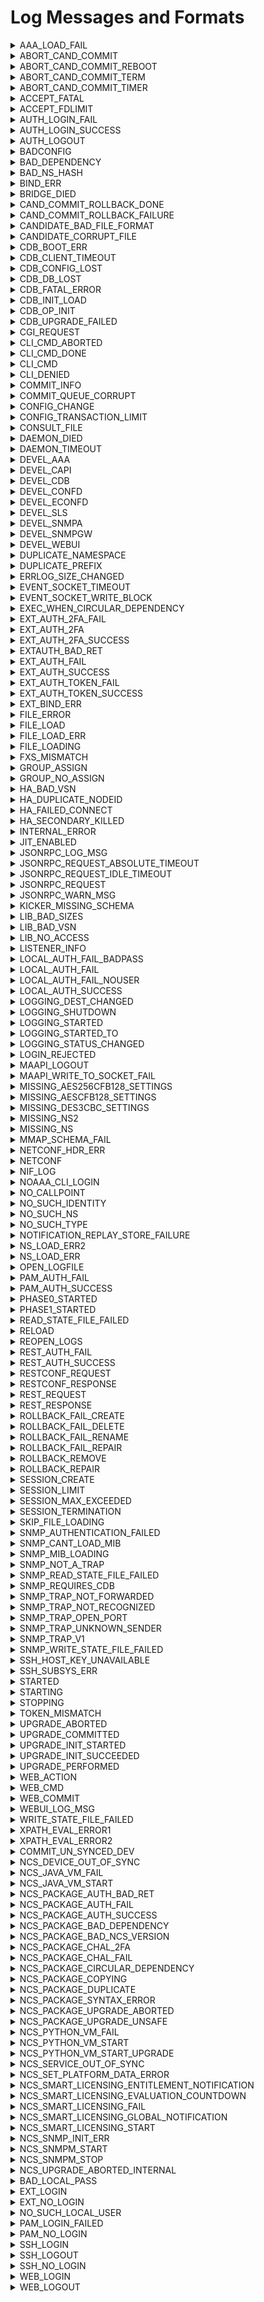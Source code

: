 # Log Messages and Formats


<details>

<summary>AAA_LOAD_FAIL</summary>

<code>AAA_LOAD_FAIL</code>

* **Severity**  
  `CRIT`
* **Description**  
  Failed to load the AAA data, it could be that an external db is misbehaving or AAA is mounted/populated badly
* **Format String**  
  `"Failed to load AAA: ~s"`

</details>


<details>

<summary>ABORT_CAND_COMMIT</summary>

<code>ABORT_CAND_COMMIT</code>

* **Severity**  
  `INFO`
* **Description**  
  Aborting candidate commit, request from user, reverting configuration.
* **Format String**  
  `"Aborting candidate commit, request from user, reverting configuration."`

</details>


<details>

<summary>ABORT_CAND_COMMIT_REBOOT</summary>

<code>ABORT_CAND_COMMIT_REBOOT</code>

* **Severity**  
  `INFO`
* **Description**  
  ConfD restarted while having a ongoing candidate commit timer, reverting configuration.
* **Format String**  
  `"ConfD restarted while having a ongoing candidate commit timer, reverting configuration."`

</details>


<details>

<summary>ABORT_CAND_COMMIT_TERM</summary>

<code>ABORT_CAND_COMMIT_TERM</code>

* **Severity**  
  `INFO`
* **Description**  
  Candidate commit session terminated, reverting configuration.
* **Format String**  
  `"Candidate commit session terminated, reverting configuration."`

</details>


<details>

<summary>ABORT_CAND_COMMIT_TIMER</summary>

<code>ABORT_CAND_COMMIT_TIMER</code>

* **Severity**  
  `INFO`
* **Description**  
  Candidate commit timer expired, reverting configuration.
* **Format String**  
  `"Candidate commit timer expired, reverting configuration."`

</details>


<details>

<summary>ACCEPT_FATAL</summary>

<code>ACCEPT_FATAL</code>

* **Severity**  
  `CRIT`
* **Description**  
  ConfD encountered an OS-specific error indicating that networking support is unavailable.
* **Format String**  
  `"Fatal error for accept() - ~s"`

</details>


<details>

<summary>ACCEPT_FDLIMIT</summary>

<code>ACCEPT_FDLIMIT</code>

* **Severity**  
  `CRIT`
* **Description**  
  ConfD failed to accept a connection due to reaching the process or system-wide file descriptor limit.
* **Format String**  
  `"Out of file descriptors for accept() - ~s limit reached"`

</details>


<details>

<summary>AUTH_LOGIN_FAIL</summary>

<code>AUTH_LOGIN_FAIL</code>

* **Severity**  
  `INFO`
* **Description**  
  A user failed to log in to ConfD.
* **Format String**  
  `"login failed via ~s from ~s with ~s: ~s"`

</details>


<details>

<summary>AUTH_LOGIN_SUCCESS</summary>

<code>AUTH_LOGIN_SUCCESS</code>

* **Severity**  
  `INFO`
* **Description**  
  A user logged into ConfD.
* **Format String**  
  `"logged in via ~s from ~s with ~s using ~s authentication"`

</details>


<details>

<summary>AUTH_LOGOUT</summary>

<code>AUTH_LOGOUT</code>

* **Severity**  
  `INFO`
* **Description**  
  A user was logged out from ConfD.
* **Format String**  
  `"logged out <~s> user"`

</details>


<details>

<summary>BADCONFIG</summary>

<code>BADCONFIG</code>

* **Severity**  
  `CRIT`
* **Description**  
  confd.conf contained bad data.
* **Format String**  
  `"Bad configuration: ~s:~s: ~s"`

</details>


<details>

<summary>BAD_DEPENDENCY</summary>

<code>BAD_DEPENDENCY</code>

* **Severity**  
  `ERR`
* **Description**  
  A dependency was not found
* **Format String**  
  `"The dependency node '~s' for node '~s' in module '~s' does not exist"`

</details>


<details>

<summary>BAD_NS_HASH</summary>

<code>BAD_NS_HASH</code>

* **Severity**  
  `CRIT`
* **Description**  
  Two namespaces have the same hash value. The namespace hashvalue MUST be unique.  You can pass the flag --nshash <value> to confdc when linking the .xso files to force another value for the namespace hash.
* **Format String**  
  `"~s"`

</details>


<details>

<summary>BIND_ERR</summary>

<code>BIND_ERR</code>

* **Severity**  
  `CRIT`
* **Description**  
  ConfD failed to bind to one of the internally used listen sockets.
* **Format String**  
  `"~s"`

</details>


<details>

<summary>BRIDGE_DIED</summary>

<code>BRIDGE_DIED</code>

* **Severity**  
  `ERR`
* **Description**  
  ConfD is configured to start the confd_aaa_bridge and the C program died.
* **Format String**  
  `"confd_aaa_bridge died - ~s"`

</details>


<details>

<summary>CAND_COMMIT_ROLLBACK_DONE</summary>

<code>CAND_COMMIT_ROLLBACK_DONE</code>

* **Severity**  
  `INFO`
* **Description**  
  Candidate commit rollback done
* **Format String**  
  `"Candidate commit rollback done"`

</details>


<details>

<summary>CAND_COMMIT_ROLLBACK_FAILURE</summary>

<code>CAND_COMMIT_ROLLBACK_FAILURE</code>

* **Severity**  
  `ERR`
* **Description**  
  Failed to rollback candidate commit
* **Format String**  
  `"Failed to rollback candidate commit due to: ~s"`

</details>


<details>

<summary>CANDIDATE_BAD_FILE_FORMAT</summary>

<code>CANDIDATE_BAD_FILE_FORMAT</code>

* **Severity**  
  `WARNING`
* **Description**  
  The candidate database file has a bad format. The candidate database is reset to the empty database.
* **Format String**  
  `"Bad format found in candidate db file ~s; resetting candidate"`

</details>


<details>

<summary>CANDIDATE_CORRUPT_FILE</summary>

<code>CANDIDATE_CORRUPT_FILE</code>

* **Severity**  
  `WARNING`
* **Description**  
  The candidate database file is corrupt and cannot be read. The candidate database is reset to the empty database.
* **Format String**  
  `"Corrupt candidate db file ~s; resetting candidate"`

</details>


<details>

<summary>CDB_BOOT_ERR</summary>

<code>CDB_BOOT_ERR</code>

* **Severity**  
  `CRIT`
* **Description**  
  CDB failed to start. Some grave error in the cdb data files prevented CDB from starting - a recovery from backup is necessary.
* **Format String**  
  `"CDB boot error: ~s"`

</details>


<details>

<summary>CDB_CLIENT_TIMEOUT</summary>

<code>CDB_CLIENT_TIMEOUT</code>

* **Severity**  
  `ERR`
* **Description**  
  A CDB client failed to answer within the timeout period. The client will be disconnected.
* **Format String**  
  `"CDB client (~s) timed out, waiting for ~s"`

</details>


<details>

<summary>CDB_CONFIG_LOST</summary>

<code>CDB_CONFIG_LOST</code>

* **Severity**  
  `INFO`
* **Description**  
  CDB found it's data files but no schema file. CDB recovers by starting from an empty database.
* **Format String**  
  `"CDB: lost config, deleting DB"`

</details>


<details>

<summary>CDB_DB_LOST</summary>

<code>CDB_DB_LOST</code>

* **Severity**  
  `INFO`
* **Description**  
  CDB found it's data schema file but not it's data file. CDB recovers by starting from an empty database.
* **Format String**  
  `"CDB: lost DB, deleting old config"`

</details>


<details>

<summary>CDB_FATAL_ERROR</summary>

<code>CDB_FATAL_ERROR</code>

* **Severity**  
  `CRIT`
* **Description**  
  CDB encounterad an unrecoverable error
* **Format String**  
  `"fatal error in CDB: ~s"`

</details>


<details>

<summary>CDB_INIT_LOAD</summary>

<code>CDB_INIT_LOAD</code>

* **Severity**  
  `INFO`
* **Description**  
  CDB is processing an initialization file.
* **Format String**  
  `"CDB load: processing file: ~s"`

</details>


<details>

<summary>CDB_OP_INIT</summary>

<code>CDB_OP_INIT</code>

* **Severity**  
  `ERR`
* **Description**  
  The operational DB was deleted and re-initialized (because of upgrade or corrupt file)
* **Format String**  
  `"CDB: Operational DB re-initialized"`

</details>


<details>

<summary>CDB_UPGRADE_FAILED</summary>

<code>CDB_UPGRADE_FAILED</code>

* **Severity**  
  `ERR`
* **Description**  
  Automatic CDB upgrade failed. This means that the data model has been changed in a non-supported way.
* **Format String**  
  `"CDB: Upgrade failed: ~s"`

</details>


<details>

<summary>CGI_REQUEST</summary>

<code>CGI_REQUEST</code>

* **Severity**  
  `INFO`
* **Description**  
  CGI script requested.
* **Format String**  
  `"CGI: '~s' script with method ~s"`

</details>


<details>

<summary>CLI_CMD_ABORTED</summary>

<code>CLI_CMD_ABORTED</code>

* **Severity**  
  `INFO`
* **Description**  
  CLI command aborted.
* **Format String**  
  `"CLI aborted"`

</details>


<details>

<summary>CLI_CMD_DONE</summary>

<code>CLI_CMD_DONE</code>

* **Severity**  
  `INFO`
* **Description**  
  CLI command finished successfully.
* **Format String**  
  `"CLI done"`

</details>


<details>

<summary>CLI_CMD</summary>

<code>CLI_CMD</code>

* **Severity**  
  `INFO`
* **Description**  
  User executed a CLI command.
* **Format String**  
  `"CLI '~s'"`

</details>


<details>

<summary>CLI_DENIED</summary>

<code>CLI_DENIED</code>

* **Severity**  
  `INFO`
* **Description**  
  User was denied to execute a CLI command due to permissions.
* **Format String**  
  `"CLI denied '~s'"`

</details>


<details>

<summary>COMMIT_INFO</summary>

<code>COMMIT_INFO</code>

* **Severity**  
  `INFO`
* **Description**  
  Information about configuration changes committed to the running data store.
* **Format String**  
  `"commit ~s"`

</details>


<details>

<summary>COMMIT_QUEUE_CORRUPT</summary>

<code>COMMIT_QUEUE_CORRUPT</code>

* **Severity**  
  `ERR`
* **Description**  
  Failed to load commit queue. ConfD recovers by starting from an empty commit queue.
* **Format String**  
  `"Resetting commit queue due do inconsistent or corrupt data."`

</details>


<details>

<summary>CONFIG_CHANGE</summary>

<code>CONFIG_CHANGE</code>

* **Severity**  
  `INFO`
* **Description**  
  A change to ConfD configuration has taken place, e.g., by a reload of the configuration file
* **Format String**  
  `"ConfD configuration change: ~s"`

</details>


<details>

<summary>CONFIG_TRANSACTION_LIMIT</summary>

<code>CONFIG_TRANSACTION_LIMIT</code>

* **Severity**  
  `INFO`
* **Description**  
  Configuration transaction limit reached, rejected new transaction request.
* **Format String**  
  `"Configuration transaction limit of type '~s' reached, rejected new transaction request"`

</details>


<details>

<summary>CONSULT_FILE</summary>

<code>CONSULT_FILE</code>

* **Severity**  
  `INFO`
* **Description**  
  ConfD is reading its configuration file.
* **Format String**  
  `"Consulting daemon configuration file ~s"`

</details>


<details>

<summary>DAEMON_DIED</summary>

<code>DAEMON_DIED</code>

* **Severity**  
  `CRIT`
* **Description**  
  An external database daemon closed its control socket.
* **Format String**  
  `"Daemon ~s died"`

</details>


<details>

<summary>DAEMON_TIMEOUT</summary>

<code>DAEMON_TIMEOUT</code>

* **Severity**  
  `CRIT`
* **Description**  
  An external database daemon did not respond to a query.
* **Format String**  
  `"Daemon ~s timed out"`

</details>


<details>

<summary>DEVEL_AAA</summary>

<code>DEVEL_AAA</code>

* **Severity**  
  `INFO`
* **Description**  
  Developer aaa log message
* **Format String**  
  `"~s"`

</details>


<details>

<summary>DEVEL_CAPI</summary>

<code>DEVEL_CAPI</code>

* **Severity**  
  `INFO`
* **Description**  
  Developer C api log message
* **Format String**  
  `"~s"`

</details>


<details>

<summary>DEVEL_CDB</summary>

<code>DEVEL_CDB</code>

* **Severity**  
  `INFO`
* **Description**  
  Developer CDB log message
* **Format String**  
  `"~s"`

</details>


<details>

<summary>DEVEL_CONFD</summary>

<code>DEVEL_CONFD</code>

* **Severity**  
  `INFO`
* **Description**  
  Developer ConfD log message
* **Format String**  
  `"~s"`

</details>


<details>

<summary>DEVEL_ECONFD</summary>

<code>DEVEL_ECONFD</code>

* **Severity**  
  `INFO`
* **Description**  
  Developer econfd api log message
* **Format String**  
  `"~s"`

</details>


<details>

<summary>DEVEL_SLS</summary>

<code>DEVEL_SLS</code>

* **Severity**  
  `INFO`
* **Description**  
  Developer smartlicensing api log message
* **Format String**  
  `"~s"`

</details>


<details>

<summary>DEVEL_SNMPA</summary>

<code>DEVEL_SNMPA</code>

* **Severity**  
  `INFO`
* **Description**  
  Developer snmp agent log message
* **Format String**  
  `"~s"`

</details>


<details>

<summary>DEVEL_SNMPGW</summary>

<code>DEVEL_SNMPGW</code>

* **Severity**  
  `INFO`
* **Description**  
  Developer snmp GW log message
* **Format String**  
  `"~s"`

</details>


<details>

<summary>DEVEL_WEBUI</summary>

<code>DEVEL_WEBUI</code>

* **Severity**  
  `INFO`
* **Description**  
  Developer webui log message
* **Format String**  
  `"~s"`

</details>


<details>

<summary>DUPLICATE_NAMESPACE</summary>

<code>DUPLICATE_NAMESPACE</code>

* **Severity**  
  `CRIT`
* **Description**  
  Duplicate namespace found.
* **Format String**  
  `"The namespace ~s is defined in both module ~s and ~s."`

</details>


<details>

<summary>DUPLICATE_PREFIX</summary>

<code>DUPLICATE_PREFIX</code>

* **Severity**  
  `CRIT`
* **Description**  
  Duplicate prefix found.
* **Format String**  
  `"The prefix ~s is defined in both ~s and ~s."`

</details>


<details>

<summary>ERRLOG_SIZE_CHANGED</summary>

<code>ERRLOG_SIZE_CHANGED</code>

* **Severity**  
  `INFO`
* **Description**  
  Notify change of log size for error log
* **Format String**  
  `"Changing size of error log (~s) to ~s (was ~s)"`

</details>


<details>

<summary>EVENT_SOCKET_TIMEOUT</summary>

<code>EVENT_SOCKET_TIMEOUT</code>

* **Severity**  
  `CRIT`
* **Description**  
  An event notification subscriber did not reply within the configured timeout period
* **Format String**  
  `"Event notification subscriber with bitmask ~s timed out, waiting for ~s"`

</details>


<details>

<summary>EVENT_SOCKET_WRITE_BLOCK</summary>

<code>EVENT_SOCKET_WRITE_BLOCK</code>

* **Severity**  
  `CRIT`
* **Description**  
  Write on an event socket blocked for too long time
* **Format String**  
  `"~s"`

</details>


<details>

<summary>EXEC_WHEN_CIRCULAR_DEPENDENCY</summary>

<code>EXEC_WHEN_CIRCULAR_DEPENDENCY</code>

* **Severity**  
  `WARNING`
* **Description**  
  An error occurred while evaluating a when-expression.
* **Format String**  
  `"When-expression evaluation error: circular dependency in ~s"`

</details>


<details>

<summary>EXT_AUTH_2FA_FAIL</summary>

<code>EXT_AUTH_2FA_FAIL</code>

* **Severity**  
  `INFO`
* **Description**  
  External challenge authentication failed for a user.
* **Format String**  
  `"external challenge authentication failed via ~s from ~s with ~s: ~s"`

</details>


<details>

<summary>EXT_AUTH_2FA</summary>

<code>EXT_AUTH_2FA</code>

* **Severity**  
  `INFO`
* **Description**  
  External challenge sent to a user.
* **Format String**  
  `"external challenge sent to ~s from ~s with ~s"`

</details>


<details>

<summary>EXT_AUTH_2FA_SUCCESS</summary>

<code>EXT_AUTH_2FA_SUCCESS</code>

* **Severity**  
  `INFO`
* **Description**  
  An external challenge authenticated user logged in.
* **Format String**  
  `"external challenge authentication succeeded via ~s from ~s with ~s, member of groups: ~s~s"`

</details>


<details>

<summary>EXTAUTH_BAD_RET</summary>

<code>EXTAUTH_BAD_RET</code>

* **Severity**  
  `ERR`
* **Description**  
  Authentication is external and the external program returned badly formatted data.
* **Format String**  
  `"External auth program (user=~s) ret bad output: ~s"`

</details>


<details>

<summary>EXT_AUTH_FAIL</summary>

<code>EXT_AUTH_FAIL</code>

* **Severity**  
  `INFO`
* **Description**  
  External authentication failed for a user.
* **Format String**  
  `"external authentication failed via ~s from ~s with ~s: ~s"`

</details>


<details>

<summary>EXT_AUTH_SUCCESS</summary>

<code>EXT_AUTH_SUCCESS</code>

* **Severity**  
  `INFO`
* **Description**  
  An externally authenticated user logged in.
* **Format String**  
  `"external authentication succeeded via ~s from ~s with ~s, member of groups: ~s~s"`

</details>


<details>

<summary>EXT_AUTH_TOKEN_FAIL</summary>

<code>EXT_AUTH_TOKEN_FAIL</code>

* **Severity**  
  `INFO`
* **Description**  
  External token authentication failed for a user.
* **Format String**  
  `"external token authentication failed via ~s from ~s with ~s: ~s"`

</details>


<details>

<summary>EXT_AUTH_TOKEN_SUCCESS</summary>

<code>EXT_AUTH_TOKEN_SUCCESS</code>

* **Severity**  
  `INFO`
* **Description**  
  An externally token authenticated user logged in.
* **Format String**  
  `"external token authentication succeeded via ~s from ~s with ~s, member of groups: ~s~s"`

</details>


<details>

<summary>EXT_BIND_ERR</summary>

<code>EXT_BIND_ERR</code>

* **Severity**  
  `CRIT`
* **Description**  
  ConfD failed to bind to one of the externally visible listen sockets.
* **Format String**  
  `"~s"`

</details>


<details>

<summary>FILE_ERROR</summary>

<code>FILE_ERROR</code>

* **Severity**  
  `CRIT`
* **Description**  
  File error
* **Format String**  
  `"~s: ~s"`

</details>


<details>

<summary>FILE_LOAD</summary>

<code>FILE_LOAD</code>

* **Severity**  
  `DEBUG`
* **Description**  
  System loaded a file.
* **Format String**  
  `"Loaded file ~s"`

</details>


<details>

<summary>FILE_LOAD_ERR</summary>

<code>FILE_LOAD_ERR</code>

* **Severity**  
  `CRIT`
* **Description**  
  System tried to load a file in its load path and failed.
* **Format String**  
  `"Failed to load file ~s: ~s"`

</details>


<details>

<summary>FILE_LOADING</summary>

<code>FILE_LOADING</code>

* **Severity**  
  `DEBUG`
* **Description**  
  System starts to load a file.
* **Format String**  
  `"Loading file ~s"`

</details>


<details>

<summary>FXS_MISMATCH</summary>

<code>FXS_MISMATCH</code>

* **Severity**  
  `ERR`
* **Description**  
  A secondary connected to a primary where the fxs files are different
* **Format String**  
  `"Fxs mismatch, secondary is not allowed"`

</details>


<details>

<summary>GROUP_ASSIGN</summary>

<code>GROUP_ASSIGN</code>

* **Severity**  
  `INFO`
* **Description**  
  A user was assigned to a set of groups.
* **Format String**  
  `"assigned to groups: ~s"`

</details>


<details>

<summary>GROUP_NO_ASSIGN</summary>

<code>GROUP_NO_ASSIGN</code>

* **Severity**  
  `INFO`
* **Description**  
  A user was logged in but wasn't assigned to any groups at all.
* **Format String**  
  `"Not assigned to any groups - all access is denied"`

</details>


<details>

<summary>HA_BAD_VSN</summary>

<code>HA_BAD_VSN</code>

* **Severity**  
  `ERR`
* **Description**  
  A secondary connected to a primary with an incompatible HA protocol version
* **Format String**  
  `"Incompatible HA version (~s, expected ~s), secondary is not allowed"`

</details>


<details>

<summary>HA_DUPLICATE_NODEID</summary>

<code>HA_DUPLICATE_NODEID</code>

* **Severity**  
  `ERR`
* **Description**  
  A secondary arrived with a node id which already exists
* **Format String**  
  `"Nodeid ~s already exists"`

</details>


<details>

<summary>HA_FAILED_CONNECT</summary>

<code>HA_FAILED_CONNECT</code>

* **Severity**  
  `ERR`
* **Description**  
  An attempted library become secondary call failed because the secondary couldn't connect to the primary
* **Format String**  
  `"Failed to connect to primary: ~s"`

</details>


<details>

<summary>HA_SECONDARY_KILLED</summary>

<code>HA_SECONDARY_KILLED</code>

* **Severity**  
  `ERR`
* **Description**  
  A secondary node didn't produce its ticks
* **Format String**  
  `"Secondary ~s killed due to no ticks"`

</details>


<details>

<summary>INTERNAL_ERROR</summary>

<code>INTERNAL_ERROR</code>

* **Severity**  
  `CRIT`
* **Description**  
  A ConfD internal error - should be reported to support@tail-f.com.
* **Format String**  
  `"Internal error: ~s"`

</details>


<details>

<summary>JIT_ENABLED</summary>

<code>JIT_ENABLED</code>

* **Severity**  
  `INFO`
* **Description**  
  Show if JIT is enabled.
* **Format String**  
  `"JIT ~s"`

</details>


<details>

<summary>JSONRPC_LOG_MSG</summary>

<code>JSONRPC_LOG_MSG</code>

* **Severity**  
  `INFO`
* **Description**  
  JSON-RPC traffic log message
* **Format String**  
  `"JSON-RPC traffic log: ~s"`

</details>


<details>

<summary>JSONRPC_REQUEST_ABSOLUTE_TIMEOUT</summary>

<code>JSONRPC_REQUEST_ABSOLUTE_TIMEOUT</code>

* **Severity**  
  `INFO`
* **Description**  
  JSON-RPC absolute timeout.
* **Format String**  
  `"Stopping session due to absolute timeout: ~s"`

</details>


<details>

<summary>JSONRPC_REQUEST_IDLE_TIMEOUT</summary>

<code>JSONRPC_REQUEST_IDLE_TIMEOUT</code>

* **Severity**  
  `INFO`
* **Description**  
  JSON-RPC idle timeout.
* **Format String**  
  `"Stopping session due to idle timeout: ~s"`

</details>


<details>

<summary>JSONRPC_REQUEST</summary>

<code>JSONRPC_REQUEST</code>

* **Severity**  
  `INFO`
* **Description**  
  JSON-RPC method requested.
* **Format String**  
  `"JSON-RPC: '~s' with JSON params ~s"`

</details>


<details>

<summary>JSONRPC_WARN_MSG</summary>

<code>JSONRPC_WARN_MSG</code>

* **Severity**  
  `WARNING`
* **Description**  
  JSON-RPC warning message
* **Format String**  
  `"JSON-RPC warning: ~s"`

</details>


<details>

<summary>KICKER_MISSING_SCHEMA</summary>

<code>KICKER_MISSING_SCHEMA</code>

* **Severity**  
  `INFO`
* **Description**  
  Failed to load kicker schema
* **Format String**  
  `"Failed to load kicker schema"`

</details>


<details>

<summary>LIB_BAD_SIZES</summary>

<code>LIB_BAD_SIZES</code>

* **Severity**  
  `ERR`
* **Description**  
  An application connecting to ConfD used a library version that can't handle the depth and number of keys used by the data model.
* **Format String**  
  `"Got connect from library with insufficient keypath depth/keys support (~s/~s, needs ~s/~s)"`

</details>


<details>

<summary>LIB_BAD_VSN</summary>

<code>LIB_BAD_VSN</code>

* **Severity**  
  `ERR`
* **Description**  
  An application connecting to ConfD used a library version that doesn't match the ConfD version (e.g. old version of the client library).
* **Format String**  
  `"Got library connect from wrong version (~s, expected ~s)"`

</details>


<details>

<summary>LIB_NO_ACCESS</summary>

<code>LIB_NO_ACCESS</code>

* **Severity**  
  `ERR`
* **Description**  
  Access check failure occurred when an application connected to ConfD.
* **Format String**  
  `"Got library connect with failed access check: ~s"`

</details>


<details>

<summary>LISTENER_INFO</summary>

<code>LISTENER_INFO</code>

* **Severity**  
  `INFO`
* **Description**  
  ConfD starts or stops to listen for incoming connections.
* **Format String**  
  `"~s to listen for ~s on ~s:~s"`

</details>


<details>

<summary>LOCAL_AUTH_FAIL_BADPASS</summary>

<code>LOCAL_AUTH_FAIL_BADPASS</code>

* **Severity**  
  `INFO`
* **Description**  
  Authentication for a locally configured user failed due to providing bad password.
* **Format String**  
  `"local authentication failed via ~s from ~s with ~s: ~s"`

</details>


<details>

<summary>LOCAL_AUTH_FAIL</summary>

<code>LOCAL_AUTH_FAIL</code>

* **Severity**  
  `INFO`
* **Description**  
  Authentication for a locally configured user failed.
* **Format String**  
  `"local authentication failed via ~s from ~s with ~s: ~s"`

</details>


<details>

<summary>LOCAL_AUTH_FAIL_NOUSER</summary>

<code>LOCAL_AUTH_FAIL_NOUSER</code>

* **Severity**  
  `INFO`
* **Description**  
  Authentication for a locally configured user failed due to user not found.
* **Format String**  
  `"local authentication failed via ~s from ~s with ~s: ~s"`

</details>


<details>

<summary>LOCAL_AUTH_SUCCESS</summary>

<code>LOCAL_AUTH_SUCCESS</code>

* **Severity**  
  `INFO`
* **Description**  
  A locally authenticated user logged in.
* **Format String**  
  `"local authentication succeeded via ~s from ~s with ~s, member of groups: ~s"`

</details>


<details>

<summary>LOGGING_DEST_CHANGED</summary>

<code>LOGGING_DEST_CHANGED</code>

* **Severity**  
  `INFO`
* **Description**  
  The target logfile will change to another file
* **Format String**  
  `"Changing destination of ~s log to ~s"`

</details>


<details>

<summary>LOGGING_SHUTDOWN</summary>

<code>LOGGING_SHUTDOWN</code>

* **Severity**  
  `INFO`
* **Description**  
  Logging subsystem terminating
* **Format String**  
  `"Daemon logging terminating, reason: ~s"`

</details>


<details>

<summary>LOGGING_STARTED</summary>

<code>LOGGING_STARTED</code>

* **Severity**  
  `INFO`
* **Description**  
  Logging subsystem started
* **Format String**  
  `"Daemon logging started"`

</details>


<details>

<summary>LOGGING_STARTED_TO</summary>

<code>LOGGING_STARTED_TO</code>

* **Severity**  
  `INFO`
* **Description**  
  Write logs for a subsystem to a specific file
* **Format String**  
  `"Writing ~s log to ~s"`

</details>


<details>

<summary>LOGGING_STATUS_CHANGED</summary>

<code>LOGGING_STATUS_CHANGED</code>

* **Severity**  
  `INFO`
* **Description**  
  Notify a change of logging status (enabled/disabled) for a subsystem
* **Format String**  
  `"~s ~s log"`

</details>


<details>

<summary>LOGIN_REJECTED</summary>

<code>LOGIN_REJECTED</code>

* **Severity**  
  `INFO`
* **Description**  
  Authentication for a user was rejected by application callback.
* **Format String**  
  `"~s"`

</details>


<details>

<summary>MAAPI_LOGOUT</summary>

<code>MAAPI_LOGOUT</code>

* **Severity**  
  `INFO`
* **Description**  
  A maapi user was logged out.
* **Format String**  
  `"Logged out from maapi ctx=~s (~s)"`

</details>


<details>

<summary>MAAPI_WRITE_TO_SOCKET_FAIL</summary>

<code>MAAPI_WRITE_TO_SOCKET_FAIL</code>

* **Severity**  
  `INFO`
* **Description**  
  maapi failed to write to a socket.
* **Format String**  
  `"maapi server failed to write to a socket. Op: ~s Ecode: ~s Error: ~s~s"`

</details>


<details>

<summary>MISSING_AES256CFB128_SETTINGS</summary>

<code>MISSING_AES256CFB128_SETTINGS</code>

* **Severity**  
  `ERR`
* **Description**  
  AES256CFB128 keys were not found in confd.conf
* **Format String**  
  `"AES256CFB128 keys were not found in confd.conf"`

</details>


<details>

<summary>MISSING_AESCFB128_SETTINGS</summary>

<code>MISSING_AESCFB128_SETTINGS</code>

* **Severity**  
  `ERR`
* **Description**  
  AESCFB128 keys were not found in confd.conf
* **Format String**  
  `"AESCFB128 keys were not found in confd.conf"`

</details>


<details>

<summary>MISSING_DES3CBC_SETTINGS</summary>

<code>MISSING_DES3CBC_SETTINGS</code>

* **Severity**  
  `ERR`
* **Description**  
  DES3CBC keys were not found in confd.conf
* **Format String**  
  `"DES3CBC keys were not found in confd.conf"`

</details>


<details>

<summary>MISSING_NS2</summary>

<code>MISSING_NS2</code>

* **Severity**  
  `CRIT`
* **Description**  
  While validating the consistency of the config - a required namespace was missing.
* **Format String**  
  `"The namespace ~s (referenced by ~s) could not be found in the loadPath."`

</details>


<details>

<summary>MISSING_NS</summary>

<code>MISSING_NS</code>

* **Severity**  
  `CRIT`
* **Description**  
  While validating the consistency of the config - a required namespace was missing.
* **Format String**  
  `"The namespace ~s could not be found in the loadPath."`

</details>


<details>

<summary>MMAP_SCHEMA_FAIL</summary>

<code>MMAP_SCHEMA_FAIL</code>

* **Severity**  
  `ERR`
* **Description**  
  Failed to setup the shared memory schema
* **Format String**  
  `"Failed to setup the shared memory schema"`

</details>


<details>

<summary>NETCONF_HDR_ERR</summary>

<code>NETCONF_HDR_ERR</code>

* **Severity**  
  `ERR`
* **Description**  
  The cleartext header indicating user and groups was badly formatted.
* **Format String**  
  `"Got bad NETCONF TCP header"`

</details>


<details>

<summary>NETCONF</summary>

<code>NETCONF</code>

* **Severity**  
  `INFO`
* **Description**  
  NETCONF traffic log message
* **Format String**  
  `"~s"`

</details>


<details>

<summary>NIF_LOG</summary>

<code>NIF_LOG</code>

* **Severity**  
  `INFO`
* **Description**  
  Log message from NIF code.
* **Format String**  
  `"~s: ~s"`

</details>


<details>

<summary>NOAAA_CLI_LOGIN</summary>

<code>NOAAA_CLI_LOGIN</code>

* **Severity**  
  `INFO`
* **Description**  
  A user used the --noaaa flag to confd_cli
* **Format String**  
  `"logged in from the CLI with aaa disabled"`

</details>


<details>

<summary>NO_CALLPOINT</summary>

<code>NO_CALLPOINT</code>

* **Severity**  
  `CRIT`
* **Description**  
  ConfD tried to populate an XML tree but no code had registered under the relevant callpoint.
* **Format String**  
  `"no registration found for callpoint ~s of type=~s"`

</details>


<details>

<summary>NO_SUCH_IDENTITY</summary>

<code>NO_SUCH_IDENTITY</code>

* **Severity**  
  `CRIT`
* **Description**  
  The fxs file with the base identity is not loaded
* **Format String**  
  `"The identity ~s in namespace ~s refers to a non-existing base identity ~s in namespace ~s"`

</details>


<details>

<summary>NO_SUCH_NS</summary>

<code>NO_SUCH_NS</code>

* **Severity**  
  `CRIT`
* **Description**  
  A nonexistent namespace was referred to. Typically this means that a .fxs was missing from the loadPath.
* **Format String**  
  `"No such namespace ~s, used by ~s"`

</details>


<details>

<summary>NO_SUCH_TYPE</summary>

<code>NO_SUCH_TYPE</code>

* **Severity**  
  `CRIT`
* **Description**  
  A nonexistent type was referred to from a ns. Typically this means that a bad version of an .fxs file was found in the loadPath.
* **Format String**  
  `"No such simpleType '~s' in ~s, used by ~s"`

</details>


<details>

<summary>NOTIFICATION_REPLAY_STORE_FAILURE</summary>

<code>NOTIFICATION_REPLAY_STORE_FAILURE</code>

* **Severity**  
  `CRIT`
* **Description**  
  A failure occurred in the builtin notification replay store
* **Format String**  
  `"~s"`

</details>


<details>

<summary>NS_LOAD_ERR2</summary>

<code>NS_LOAD_ERR2</code>

* **Severity**  
  `CRIT`
* **Description**  
  System tried to process a loaded namespace and failed.
* **Format String**  
  `"Failed to process namespaces: ~s"`

</details>


<details>

<summary>NS_LOAD_ERR</summary>

<code>NS_LOAD_ERR</code>

* **Severity**  
  `CRIT`
* **Description**  
  System tried to process a loaded namespace and failed.
* **Format String**  
  `"Failed to process namespace ~s: ~s"`

</details>


<details>

<summary>OPEN_LOGFILE</summary>

<code>OPEN_LOGFILE</code>

* **Severity**  
  `INFO`
* **Description**  
  Indicate target file for certain type of logging
* **Format String**  
  `"Logging subsystem, opening log file '~s' for ~s"`

</details>


<details>

<summary>PAM_AUTH_FAIL</summary>

<code>PAM_AUTH_FAIL</code>

* **Severity**  
  `INFO`
* **Description**  
  A user failed to authenticate through PAM.
* **Format String**  
  `"PAM authentication failed via ~s from ~s with ~s: phase ~s, ~s"`

</details>


<details>

<summary>PAM_AUTH_SUCCESS</summary>

<code>PAM_AUTH_SUCCESS</code>

* **Severity**  
  `INFO`
* **Description**  
  A PAM authenticated user logged in.
* **Format String**  
  `"pam authentication succeeded via ~s from ~s with ~s"`

</details>


<details>

<summary>PHASE0_STARTED</summary>

<code>PHASE0_STARTED</code>

* **Severity**  
  `INFO`
* **Description**  
  ConfD has just started its start phase 0.
* **Format String**  
  `"ConfD phase0 started"`

</details>


<details>

<summary>PHASE1_STARTED</summary>

<code>PHASE1_STARTED</code>

* **Severity**  
  `INFO`
* **Description**  
  ConfD has just started its start phase 1.
* **Format String**  
  `"ConfD phase1 started"`

</details>


<details>

<summary>READ_STATE_FILE_FAILED</summary>

<code>READ_STATE_FILE_FAILED</code>

* **Severity**  
  `CRIT`
* **Description**  
  Reading of a state file failed
* **Format String**  
  `"Reading state file failed: ~s: ~s (~s)"`

</details>


<details>

<summary>RELOAD</summary>

<code>RELOAD</code>

* **Severity**  
  `INFO`
* **Description**  
  Reload of daemon configuration has been initiated.
* **Format String**  
  `"Reloading daemon configuration."`

</details>


<details>

<summary>REOPEN_LOGS</summary>

<code>REOPEN_LOGS</code>

* **Severity**  
  `INFO`
* **Description**  
  Logging subsystem, reopening log files
* **Format String**  
  `"Logging subsystem, reopening log files"`

</details>


<details>

<summary>REST_AUTH_FAIL</summary>

<code>REST_AUTH_FAIL</code>

* **Severity**  
  `INFO`
* **Description**  
  Rest authentication for a user failed.
* **Format String**  
  `"rest authentication failed from ~s"`

</details>


<details>

<summary>REST_AUTH_SUCCESS</summary>

<code>REST_AUTH_SUCCESS</code>

* **Severity**  
  `INFO`
* **Description**  
  A rest authenticated user logged in.
* **Format String**  
  `"rest authentication succeeded from ~s , member of groups: ~s"`

</details>


<details>

<summary>RESTCONF_REQUEST</summary>

<code>RESTCONF_REQUEST</code>

* **Severity**  
  `INFO`
* **Description**  
  RESTCONF request
* **Format String**  
  `"RESTCONF: request with ~s: ~s"`

</details>


<details>

<summary>RESTCONF_RESPONSE</summary>

<code>RESTCONF_RESPONSE</code>

* **Severity**  
  `INFO`
* **Description**  
  RESTCONF response
* **Format String**  
  `"RESTCONF: response with ~s: ~s duration ~s us"`

</details>


<details>

<summary>REST_REQUEST</summary>

<code>REST_REQUEST</code>

* **Severity**  
  `INFO`
* **Description**  
  REST request
* **Format String**  
  `"REST: request with ~s: ~s"`

</details>


<details>

<summary>REST_RESPONSE</summary>

<code>REST_RESPONSE</code>

* **Severity**  
  `INFO`
* **Description**  
  REST response
* **Format String**  
  `"REST: response with ~s: ~s duration ~s ms"`

</details>


<details>

<summary>ROLLBACK_FAIL_CREATE</summary>

<code>ROLLBACK_FAIL_CREATE</code>

* **Severity**  
  `ERR`
* **Description**  
  Error while creating rollback file.
* **Format String**  
  `"Error while creating rollback file: ~s: ~s"`

</details>


<details>

<summary>ROLLBACK_FAIL_DELETE</summary>

<code>ROLLBACK_FAIL_DELETE</code>

* **Severity**  
  `ERR`
* **Description**  
  Failed to delete rollback file.
* **Format String**  
  `"Failed to delete rollback file ~s: ~s"`

</details>


<details>

<summary>ROLLBACK_FAIL_RENAME</summary>

<code>ROLLBACK_FAIL_RENAME</code>

* **Severity**  
  `ERR`
* **Description**  
  Failed to rename rollback file.
* **Format String**  
  `"Failed to rename rollback file ~s to ~s: ~s"`

</details>


<details>

<summary>ROLLBACK_FAIL_REPAIR</summary>

<code>ROLLBACK_FAIL_REPAIR</code>

* **Severity**  
  `ERR`
* **Description**  
  Failed to repair rollback files.
* **Format String**  
  `"Failed to repair rollback files."`

</details>


<details>

<summary>ROLLBACK_REMOVE</summary>

<code>ROLLBACK_REMOVE</code>

* **Severity**  
  `INFO`
* **Description**  
  Found half created rollback0 file - removing and creating new.
* **Format String**  
  `"Found half created rollback0 file - removing and creating new"`

</details>


<details>

<summary>ROLLBACK_REPAIR</summary>

<code>ROLLBACK_REPAIR</code>

* **Severity**  
  `INFO`
* **Description**  
  Found half created rollback0 file - repairing.
* **Format String**  
  `"Found half created rollback0 file - repairing"`

</details>


<details>

<summary>SESSION_CREATE</summary>

<code>SESSION_CREATE</code>

* **Severity**  
  `INFO`
* **Description**  
  A new user session was created
* **Format String**  
  `"created new session via ~s from ~s with ~s"`

</details>


<details>

<summary>SESSION_LIMIT</summary>

<code>SESSION_LIMIT</code>

* **Severity**  
  `INFO`
* **Description**  
  Session limit reached, rejected new session request.
* **Format String**  
  `"Session limit of type '~s' reached, rejected new session request"`

</details>


<details>

<summary>SESSION_MAX_EXCEEDED</summary>

<code>SESSION_MAX_EXCEEDED</code>

* **Severity**  
  `INFO`
* **Description**  
  A user failed to create a new user sessions due to exceeding sessions limits
* **Format String**  
  `"could not create new session via ~s from ~s with ~s due to session limits"`

</details>


<details>

<summary>SESSION_TERMINATION</summary>

<code>SESSION_TERMINATION</code>

* **Severity**  
  `INFO`
* **Description**  
  A user session was terminated due to specified reason
* **Format String**  
  `"terminated session (reason: ~s)"`

</details>


<details>

<summary>SKIP_FILE_LOADING</summary>

<code>SKIP_FILE_LOADING</code>

* **Severity**  
  `DEBUG`
* **Description**  
  System skips a file.
* **Format String**  
  `"Skipping file ~s: ~s"`

</details>


<details>

<summary>SNMP_AUTHENTICATION_FAILED</summary>

<code>SNMP_AUTHENTICATION_FAILED</code>

* **Severity**  
  `INFO`
* **Description**  
  An SNMP authentication failed.
* **Format String**  
  `"SNMP authentication failed: ~s"`

</details>


<details>

<summary>SNMP_CANT_LOAD_MIB</summary>

<code>SNMP_CANT_LOAD_MIB</code>

* **Severity**  
  `CRIT`
* **Description**  
  The SNMP Agent failed to load a MIB file
* **Format String**  
  `"Can't load MIB file: ~s"`

</details>


<details>

<summary>SNMP_MIB_LOADING</summary>

<code>SNMP_MIB_LOADING</code>

* **Severity**  
  `DEBUG`
* **Description**  
  SNMP Agent loading a MIB file
* **Format String**  
  `"Loading MIB: ~s"`

</details>


<details>

<summary>SNMP_NOT_A_TRAP</summary>

<code>SNMP_NOT_A_TRAP</code>

* **Severity**  
  `INFO`
* **Description**  
  An UDP package was received on the trap receiving port, but it's not an SNMP trap.
* **Format String**  
  `"SNMP gateway: Non-trap received from ~s"`

</details>


<details>

<summary>SNMP_READ_STATE_FILE_FAILED</summary>

<code>SNMP_READ_STATE_FILE_FAILED</code>

* **Severity**  
  `CRIT`
* **Description**  
  Read SNMP agent state file failed
* **Format String**  
  `"Read state file failed: ~s: ~s"`

</details>


<details>

<summary>SNMP_REQUIRES_CDB</summary>

<code>SNMP_REQUIRES_CDB</code>

* **Severity**  
  `WARNING`
* **Description**  
  The SNMP agent requires CDB to be enabled in order to be started.
* **Format String**  
  `"Can't start SNMP. CDB is not enabled"`

</details>


<details>

<summary>SNMP_TRAP_NOT_FORWARDED</summary>

<code>SNMP_TRAP_NOT_FORWARDED</code>

* **Severity**  
  `INFO`
* **Description**  
  An SNMP trap was to be forwarded, but couldn't be.
* **Format String**  
  `"SNMP gateway: Can't forward trap from ~s; ~s"`

</details>


<details>

<summary>SNMP_TRAP_NOT_RECOGNIZED</summary>

<code>SNMP_TRAP_NOT_RECOGNIZED</code>

* **Severity**  
  `INFO`
* **Description**  
  An SNMP trap was received on the trap receiving port, but its definition is not known
* **Format String**  
  `"SNMP gateway: Can't forward trap with OID ~s from ~s; There is no notification with this OID in the loaded models."`

</details>


<details>

<summary>SNMP_TRAP_OPEN_PORT</summary>

<code>SNMP_TRAP_OPEN_PORT</code>

* **Severity**  
  `ERR`
* **Description**  
  The port for listening to SNMP traps could not be opened.
* **Format String**  
  `"SNMP gateway: Can't open trap listening port ~s: ~s"`

</details>


<details>

<summary>SNMP_TRAP_UNKNOWN_SENDER</summary>

<code>SNMP_TRAP_UNKNOWN_SENDER</code>

* **Severity**  
  `INFO`
* **Description**  
  An SNMP trap was to be forwarded, but the sender was not listed in confd.conf.
* **Format String**  
  `"SNMP gateway: Not forwarding trap from ~s; the sender is not recognized"`

</details>


<details>

<summary>SNMP_TRAP_V1</summary>

<code>SNMP_TRAP_V1</code>

* **Severity**  
  `INFO`
* **Description**  
  An SNMP v1 trap was received on the trap receiving port, but forwarding v1 traps is not supported.
* **Format String**  
  `"SNMP gateway: V1 trap received from ~s"`

</details>


<details>

<summary>SNMP_WRITE_STATE_FILE_FAILED</summary>

<code>SNMP_WRITE_STATE_FILE_FAILED</code>

* **Severity**  
  `WARNING`
* **Description**  
  Write SNMP agent state file failed
* **Format String**  
  `"Write state file failed: ~s: ~s"`

</details>


<details>

<summary>SSH_HOST_KEY_UNAVAILABLE</summary>

<code>SSH_HOST_KEY_UNAVAILABLE</code>

* **Severity**  
  `ERR`
* **Description**  
  No SSH host keys available.
* **Format String**  
  `"No SSH host keys available"`

</details>


<details>

<summary>SSH_SUBSYS_ERR</summary>

<code>SSH_SUBSYS_ERR</code>

* **Severity**  
  `INFO`
* **Description**  
  Typically errors where the client doesn't properly send the \"subsystem\" command.
* **Format String**  
  `"ssh protocol subsys - ~s"`

</details>


<details>

<summary>STARTED</summary>

<code>STARTED</code>

* **Severity**  
  `INFO`
* **Description**  
  ConfD has started.
* **Format String**  
  `"ConfD started vsn: ~s"`

</details>


<details>

<summary>STARTING</summary>

<code>STARTING</code>

* **Severity**  
  `INFO`
* **Description**  
  ConfD is starting.
* **Format String**  
  `"Starting ConfD vsn: ~s"`

</details>


<details>

<summary>STOPPING</summary>

<code>STOPPING</code>

* **Severity**  
  `INFO`
* **Description**  
  ConfD is stopping (due to e.g. confd --stop).
* **Format String**  
  `"ConfD stopping (~s)"`

</details>


<details>

<summary>TOKEN_MISMATCH</summary>

<code>TOKEN_MISMATCH</code>

* **Severity**  
  `ERR`
* **Description**  
  A secondary connected to a primary with a bad auth token
* **Format String**  
  `"Token mismatch, secondary is not allowed"`

</details>


<details>

<summary>UPGRADE_ABORTED</summary>

<code>UPGRADE_ABORTED</code>

* **Severity**  
  `INFO`
* **Description**  
  In-service upgrade was aborted.
* **Format String**  
  `"Upgrade aborted"`

</details>


<details>

<summary>UPGRADE_COMMITTED</summary>

<code>UPGRADE_COMMITTED</code>

* **Severity**  
  `INFO`
* **Description**  
  In-service upgrade was committed.
* **Format String**  
  `"Upgrade committed"`

</details>


<details>

<summary>UPGRADE_INIT_STARTED</summary>

<code>UPGRADE_INIT_STARTED</code>

* **Severity**  
  `INFO`
* **Description**  
  In-service upgrade initialization has started.
* **Format String**  
  `"Upgrade init started"`

</details>


<details>

<summary>UPGRADE_INIT_SUCCEEDED</summary>

<code>UPGRADE_INIT_SUCCEEDED</code>

* **Severity**  
  `INFO`
* **Description**  
  In-service upgrade initialization succeeded.
* **Format String**  
  `"Upgrade init succeeded"`

</details>


<details>

<summary>UPGRADE_PERFORMED</summary>

<code>UPGRADE_PERFORMED</code>

* **Severity**  
  `INFO`
* **Description**  
  In-service upgrade has been performed (not committed yet).
* **Format String**  
  `"Upgrade performed"`

</details>


<details>

<summary>WEB_ACTION</summary>

<code>WEB_ACTION</code>

* **Severity**  
  `INFO`
* **Description**  
  User executed a Web UI action.
* **Format String**  
  `"WebUI action '~s'"`

</details>


<details>

<summary>WEB_CMD</summary>

<code>WEB_CMD</code>

* **Severity**  
  `INFO`
* **Description**  
  User executed a Web UI command.
* **Format String**  
  `"WebUI cmd '~s'"`

</details>


<details>

<summary>WEB_COMMIT</summary>

<code>WEB_COMMIT</code>

* **Severity**  
  `INFO`
* **Description**  
  User performed Web UI commit.
* **Format String**  
  `"WebUI commit ~s"`

</details>


<details>

<summary>WEBUI_LOG_MSG</summary>

<code>WEBUI_LOG_MSG</code>

* **Severity**  
  `INFO`
* **Description**  
  WebUI access log message
* **Format String**  
  `"WebUI access log: ~s"`

</details>


<details>

<summary>WRITE_STATE_FILE_FAILED</summary>

<code>WRITE_STATE_FILE_FAILED</code>

* **Severity**  
  `CRIT`
* **Description**  
  Writing of a state file failed
* **Format String**  
  `"Writing state file failed: ~s: ~s (~s)"`

</details>


<details>

<summary>XPATH_EVAL_ERROR1</summary>

<code>XPATH_EVAL_ERROR1</code>

* **Severity**  
  `WARNING`
* **Description**  
  An error occurred while evaluating an XPath expression.
* **Format String**  
  `"XPath evaluation error: ~s for ~s"`

</details>


<details>

<summary>XPATH_EVAL_ERROR2</summary>

<code>XPATH_EVAL_ERROR2</code>

* **Severity**  
  `WARNING`
* **Description**  
  An error occurred while evaluating an XPath expression.
* **Format String**  
  `"XPath evaluation error: '~s' resulted in ~s for ~s"`

</details>


<details>

<summary>COMMIT_UN_SYNCED_DEV</summary>

<code>COMMIT_UN_SYNCED_DEV</code>

* **Severity**  
  `INFO`
* **Description**  
  Data was committed toward a device with bad or unknown sync state
* **Format String**  
  `"Committed data towards device ~s which is out of sync"`

</details>


<details>

<summary>NCS_DEVICE_OUT_OF_SYNC</summary>

<code>NCS_DEVICE_OUT_OF_SYNC</code>

* **Severity**  
  `INFO`
* **Description**  
  A check-sync action reported out-of-sync for a device
* **Format String**  
  `"NCS device-out-of-sync Device '~s' Info '~s'"`

</details>


<details>

<summary>NCS_JAVA_VM_FAIL</summary>

<code>NCS_JAVA_VM_FAIL</code>

* **Severity**  
  `ERR`
* **Description**  
  The NCS Java VM failure/timeout
* **Format String**  
  `"The NCS Java VM ~s"`

</details>


<details>

<summary>NCS_JAVA_VM_START</summary>

<code>NCS_JAVA_VM_START</code>

* **Severity**  
  `INFO`
* **Description**  
  Starting the NCS Java VM
* **Format String**  
  `"Starting the NCS Java VM"`

</details>


<details>

<summary>NCS_PACKAGE_AUTH_BAD_RET</summary>

<code>NCS_PACKAGE_AUTH_BAD_RET</code>

* **Severity**  
  `ERR`
* **Description**  
  Package authentication program returned badly formatted data.
* **Format String**  
  `"package authentication using ~s program ret bad output: ~s"`

</details>


<details>

<summary>NCS_PACKAGE_AUTH_FAIL</summary>

<code>NCS_PACKAGE_AUTH_FAIL</code>

* **Severity**  
  `INFO`
* **Description**  
  Package authentication failed.
* **Format String**  
  `"package authentication using ~s failed via ~s from ~s with ~s: ~s"`

</details>


<details>

<summary>NCS_PACKAGE_AUTH_SUCCESS</summary>

<code>NCS_PACKAGE_AUTH_SUCCESS</code>

* **Severity**  
  `INFO`
* **Description**  
  A package authenticated user logged in.
* **Format String**  
  `"package authentication using ~s succeeded via ~s from ~s with ~s, member of groups: ~s~s"`

</details>


<details>

<summary>NCS_PACKAGE_BAD_DEPENDENCY</summary>

<code>NCS_PACKAGE_BAD_DEPENDENCY</code>

* **Severity**  
  `CRIT`
* **Description**  
  Bad NCS package dependency
* **Format String**  
  `"Failed to load NCS package: ~s; required package ~s of version ~s is not present (found ~s)"`

</details>


<details>

<summary>NCS_PACKAGE_BAD_NCS_VERSION</summary>

<code>NCS_PACKAGE_BAD_NCS_VERSION</code>

* **Severity**  
  `CRIT`
* **Description**  
  Bad NCS version for package
* **Format String**  
  `"Failed to load NCS package: ~s; requires NCS version ~s"`

</details>


<details>

<summary>NCS_PACKAGE_CHAL_2FA</summary>

<code>NCS_PACKAGE_CHAL_2FA</code>

* **Severity**  
  `INFO`
* **Description**  
  Package authentication challenge sent to a user.
* **Format String**  
  `"package authentication challenge sent to ~s from ~s with ~s"`

</details>


<details>

<summary>NCS_PACKAGE_CHAL_FAIL</summary>

<code>NCS_PACKAGE_CHAL_FAIL</code>

* **Severity**  
  `INFO`
* **Description**  
  Package authentication challenge failed.
* **Format String**  
  `"package authentication challenge using ~s failed via ~s from ~s with ~s: ~s"`

</details>


<details>

<summary>NCS_PACKAGE_CIRCULAR_DEPENDENCY</summary>

<code>NCS_PACKAGE_CIRCULAR_DEPENDENCY</code>

* **Severity**  
  `CRIT`
* **Description**  
  Circular NCS package dependency
* **Format String**  
  `"Failed to load NCS package: ~s; circular dependency found"`

</details>


<details>

<summary>NCS_PACKAGE_COPYING</summary>

<code>NCS_PACKAGE_COPYING</code>

* **Severity**  
  `DEBUG`
* **Description**  
  A package is copied from the load path to private directory
* **Format String**  
  `"Copying NCS package from ~s to ~s"`

</details>


<details>

<summary>NCS_PACKAGE_DUPLICATE</summary>

<code>NCS_PACKAGE_DUPLICATE</code>

* **Severity**  
  `CRIT`
* **Description**  
  Duplicate package found
* **Format String**  
  `"Failed to load duplicate NCS package ~s: (~s)"`

</details>


<details>

<summary>NCS_PACKAGE_SYNTAX_ERROR</summary>

<code>NCS_PACKAGE_SYNTAX_ERROR</code>

* **Severity**  
  `CRIT`
* **Description**  
  Syntax error in package file
* **Format String**  
  `"Failed to load NCS package: ~s; syntax error in package file"`

</details>


<details>

<summary>NCS_PACKAGE_UPGRADE_ABORTED</summary>

<code>NCS_PACKAGE_UPGRADE_ABORTED</code>

* **Severity**  
  `CRIT`
* **Description**  
  The CDB upgrade was aborted implying that CDB is untouched. However the package state is changed
* **Format String**  
  `"NCS package upgrade failed with reason '~s'"`

</details>


<details>

<summary>NCS_PACKAGE_UPGRADE_UNSAFE</summary>

<code>NCS_PACKAGE_UPGRADE_UNSAFE</code>

* **Severity**  
  `CRIT`
* **Description**  
  Package upgrade has been aborted due to warnings.
* **Format String**  
  `"NCS package upgrade has been aborted due to warnings:\n~s"`

</details>


<details>

<summary>NCS_PYTHON_VM_FAIL</summary>

<code>NCS_PYTHON_VM_FAIL</code>

* **Severity**  
  `ERR`
* **Description**  
  The NCS Python VM failure/timeout
* **Format String**  
  `"The NCS Python VM ~s"`

</details>


<details>

<summary>NCS_PYTHON_VM_START</summary>

<code>NCS_PYTHON_VM_START</code>

* **Severity**  
  `INFO`
* **Description**  
  Starting the named NCS Python VM
* **Format String**  
  `"Starting the NCS Python VM ~s"`

</details>


<details>

<summary>NCS_PYTHON_VM_START_UPGRADE</summary>

<code>NCS_PYTHON_VM_START_UPGRADE</code>

* **Severity**  
  `INFO`
* **Description**  
  Starting a Python VM to run upgrade code
* **Format String**  
  `"Starting upgrade of NCS Python package ~s"`

</details>


<details>

<summary>NCS_SERVICE_OUT_OF_SYNC</summary>

<code>NCS_SERVICE_OUT_OF_SYNC</code>

* **Severity**  
  `INFO`
* **Description**  
  A check-sync action reported out-of-sync for a service
* **Format String**  
  `"NCS service-out-of-sync Service '~s' Info '~s'"`

</details>


<details>

<summary>NCS_SET_PLATFORM_DATA_ERROR</summary>

<code>NCS_SET_PLATFORM_DATA_ERROR</code>

* **Severity**  
  `ERR`
* **Description**  
  The device failed to set the platform operational data at connect
* **Format String**  
  `"NCS Device '~s' failed to set platform data Info '~s'"`

</details>


<details>

<summary>NCS_SMART_LICENSING_ENTITLEMENT_NOTIFICATION</summary>

<code>NCS_SMART_LICENSING_ENTITLEMENT_NOTIFICATION</code>

* **Severity**  
  `INFO`
* **Description**  
  Smart Licensing Entitlement Notification
* **Format String**  
  `"Smart Licensing Entitlement Notification: ~s"`

</details>


<details>

<summary>NCS_SMART_LICENSING_EVALUATION_COUNTDOWN</summary>

<code>NCS_SMART_LICENSING_EVALUATION_COUNTDOWN</code>

* **Severity**  
  `INFO`
* **Description**  
  Smart Licensing evaluation time remaining
* **Format String**  
  `"Smart Licensing evaluation time remaining: ~s"`

</details>


<details>

<summary>NCS_SMART_LICENSING_FAIL</summary>

<code>NCS_SMART_LICENSING_FAIL</code>

* **Severity**  
  `INFO`
* **Description**  
  The NCS Smart Licensing Java VM failure/timeout
* **Format String**  
  `"The NCS Smart Licensing Java VM ~s"`

</details>


<details>

<summary>NCS_SMART_LICENSING_GLOBAL_NOTIFICATION</summary>

<code>NCS_SMART_LICENSING_GLOBAL_NOTIFICATION</code>

* **Severity**  
  `INFO`
* **Description**  
  Smart Licensing Global Notification
* **Format String**  
  `"Smart Licensing Global Notification: ~s"`

</details>


<details>

<summary>NCS_SMART_LICENSING_START</summary>

<code>NCS_SMART_LICENSING_START</code>

* **Severity**  
  `INFO`
* **Description**  
  Starting the NCS Smart Licensing Java VM
* **Format String**  
  `"Starting the NCS Smart Licensing Java VM"`

</details>


<details>

<summary>NCS_SNMP_INIT_ERR</summary>

<code>NCS_SNMP_INIT_ERR</code>

* **Severity**  
  `INFO`
* **Description**  
  Failed to locate snmp_init.xml in loadpath
* **Format String**  
  `"Failed to locate snmp_init.xml in loadpath ~s"`

</details>


<details>

<summary>NCS_SNMPM_START</summary>

<code>NCS_SNMPM_START</code>

* **Severity**  
  `INFO`
* **Description**  
  Starting the NCS SNMP manager component
* **Format String**  
  `"Starting the NCS SNMP manager component"`

</details>


<details>

<summary>NCS_SNMPM_STOP</summary>

<code>NCS_SNMPM_STOP</code>

* **Severity**  
  `INFO`
* **Description**  
  The NCS SNMP manager component has been stopped
* **Format String**  
  `"The NCS SNMP manager component has been stopped"`

</details>


<details>

<summary>NCS_UPGRADE_ABORTED_INTERNAL</summary>

<code>NCS_UPGRADE_ABORTED_INTERNAL</code>

* **Severity**  
  `CRIT`
* **Description**  
  The CDB upgrade was aborted due to some internal error. CDB is left untouched
* **Format String**  
  `"NCS upgrade failed with reason '~s'"`

</details>


<details>

<summary>BAD_LOCAL_PASS</summary>

<code>BAD_LOCAL_PASS</code>

* **Severity**  
  `INFO`
* **Description**  
  A locally configured user provided a bad password.
* **Format String**  
  `"Provided bad password"`

</details>


<details>

<summary>EXT_LOGIN</summary>

<code>EXT_LOGIN</code>

* **Severity**  
  `INFO`
* **Description**  
  An externally authenticated user logged in.
* **Format String**  
  `"Logged in over ~s using externalauth, member of groups: ~s~s"`

</details>


<details>

<summary>EXT_NO_LOGIN</summary>

<code>EXT_NO_LOGIN</code>

* **Severity**  
  `INFO`
* **Description**  
  External authentication failed for a user.
* **Format String**  
  `"failed to login using externalauth: ~s"`

</details>


<details>

<summary>NO_SUCH_LOCAL_USER</summary>

<code>NO_SUCH_LOCAL_USER</code>

* **Severity**  
  `INFO`
* **Description**  
  A non existing local user tried to login.
* **Format String**  
  `"no such local user"`

</details>


<details>

<summary>PAM_LOGIN_FAILED</summary>

<code>PAM_LOGIN_FAILED</code>

* **Severity**  
  `INFO`
* **Description**  
  A user failed to login through PAM.
* **Format String**  
  `"pam phase ~s failed to login through PAM: ~s"`

</details>


<details>

<summary>PAM_NO_LOGIN</summary>

<code>PAM_NO_LOGIN</code>

* **Severity**  
  `INFO`
* **Description**  
  A user failed to login through PAM
* **Format String**  
  `"failed to login through PAM: ~s"`

</details>


<details>

<summary>SSH_LOGIN</summary>

<code>SSH_LOGIN</code>

* **Severity**  
  `INFO`
* **Description**  
  A user logged into ConfD's builtin ssh server.
* **Format String**  
  `"logged in over ssh from ~s with authmeth:~s"`

</details>


<details>

<summary>SSH_LOGOUT</summary>

<code>SSH_LOGOUT</code>

* **Severity**  
  `INFO`
* **Description**  
  A user was logged out from ConfD's builtin ssh server.
* **Format String**  
  `"Logged out ssh <~s> user"`

</details>


<details>

<summary>SSH_NO_LOGIN</summary>

<code>SSH_NO_LOGIN</code>

* **Severity**  
  `INFO`
* **Description**  
  A user failed to login to ConfD's builtin SSH server.
* **Format String**  
  `"Failed to login over ssh: ~s"`

</details>


<details>

<summary>WEB_LOGIN</summary>

<code>WEB_LOGIN</code>

* **Severity**  
  `INFO`
* **Description**  
  A user logged in through the WebUI.
* **Format String**  
  `"logged in through Web UI from ~s"`

</details>


<details>

<summary>WEB_LOGOUT</summary>

<code>WEB_LOGOUT</code>

* **Severity**  
  `INFO`
* **Description**  
  A Web UI user logged out.
* **Format String**  
  `"logged out from Web UI"`

</details>

